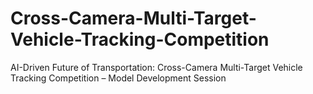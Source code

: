 # Cross-Camera-Multi-Target-Vehicle-Tracking-Competition
AI-Driven Future of Transportation: Cross-Camera Multi-Target Vehicle Tracking Competition – Model Development Session
